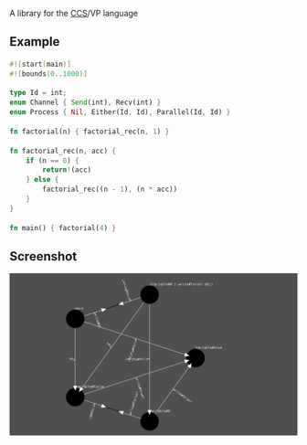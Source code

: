 A library for the [CCS](https://en.wikipedia.org/wiki/Calculus_of_communicating_systems)/VP language


## Example

```rs
#![start(main)]
#![bounds(0..1000)]

type Id = int;
enum Channel { Send(int), Recv(int) }
enum Process { Nil, Either(Id, Id), Parallel(Id, Id) }

fn factorial(n) { factorial_rec(n, 1) }

fn factorial_rec(n, acc) {
    if (n == 0) {
        return!(acc)
    } else {
        factorial_rec((n - 1), (n * acc))
    }
}

fn main() { factorial(4) }
```

## Screenshot

![screenshot](assets/ccsvp_variable.png)
